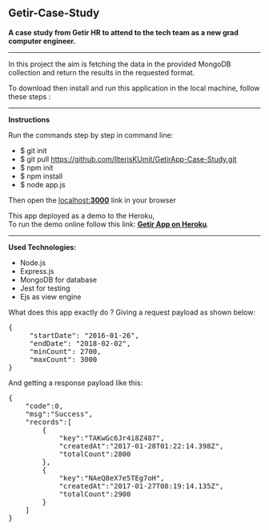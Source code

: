 <h2>Getir-Case-Study</h2>

<strong>A case study from Getir HR to attend to the tech team as a new grad computer engineer.</strong>

<hr>

In this project the aim is fetching the data in the provided MongoDB collection and return the results in the 
requested format.

To download then install and run this application in the local machine, follow these steps : 
<hr>
<strong>Instructions</strong><br>
<p>Run the commands step by step in command line:</p>  
<ul>
    <li>$ git init</li>
    <li>$ git pull <a href="https://github.com/IlterisKUmit/GetirApp-Case-Study.git">https://github.com/IlterisKUmit/GetirApp-Case-Study.git</a></li>
    <li>$ npm init</li>
    <li>$ npm install</li>
    <li>$ node app.js</li>
</ul>
<p>Then open the <a href="http://localhost:3000">localhost:<b>3000</b></a> link in your browser</p>
<p>This app deployed as a demo to the Heroku,<br>
To run the demo online follow this link: <a href="https://ilteris-heroku-getir.herokuapp.com"><b>Getir App on Heroku</b></a>.</p>

<hr>  

<strong>Used Technologies: </strong>
<ul>
    <li>Node.js</li>
    <li>Express.js</li>
    <li>MongoDB for database</li>
    <li>Jest for testing</li>
    <li>Ejs as view engine</li>
</ul>


What does this app exactly do ?
Giving a request payload as shown below:  
<pre>
{   
     "startDate": "2016-01-26",  
     "endDate": "2018-02-02",    
     "minCount": 2700,   
     "maxCount": 3000    
}
</pre> 
   

And getting a response payload like this:    
<pre>
{   
    "code":0,   
    "msg":"Success",    
    "records":[     
        {   
            "key":"TAKwGc6Jr4i8Z487",   
            "createdAt":"2017-01-28T01:22:14.398Z",     
            "totalCount":2800 
        },  
        {   
            "key":"NAeQ8eX7e5TEg7oH",   
            "createdAt":"2017-01-27T08:19:14.135Z",     
            "totalCount":2900 
        } 
    ]   
}
</pre> 